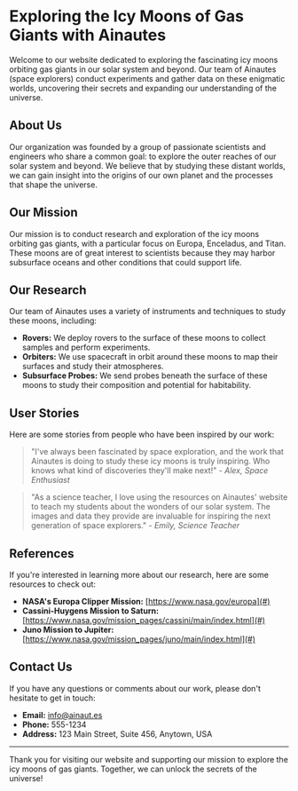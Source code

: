 <!--font:Open Sans-->

# Exploring the Icy Moons of Gas Giants with Ainautes

Welcome to our website dedicated to exploring the fascinating icy moons orbiting gas giants in our solar system and beyond. Our team of Ainautes (space explorers) conduct experiments and gather data on these enigmatic worlds, uncovering their secrets and expanding our understanding of the universe.

## About Us

Our organization was founded by a group of passionate scientists and engineers who share a common goal: to explore the outer reaches of our solar system and beyond. We believe that by studying these distant worlds, we can gain insight into the origins of our own planet and the processes that shape the universe.

## Our Mission

Our mission is to conduct research and exploration of the icy moons orbiting gas giants, with a particular focus on Europa, Enceladus, and Titan. These moons are of great interest to scientists because they may harbor subsurface oceans and other conditions that could support life.

## Our Research

Our team of Ainautes uses a variety of instruments and techniques to study these moons, including:

- **Rovers:** We deploy rovers to the surface of these moons to collect samples and perform experiments.
- **Orbiters:** We use spacecraft in orbit around these moons to map their surfaces and study their atmospheres.
- **Subsurface Probes:** We send probes beneath the surface of these moons to study their composition and potential for habitability.

## User Stories

Here are some stories from people who have been inspired by our work:

> "I've always been fascinated by space exploration, and the work that Ainautes is doing to study these icy moons is truly inspiring. Who knows what kind of discoveries they'll make next!" - _Alex, Space Enthusiast_

> "As a science teacher, I love using the resources on Ainautes' website to teach my students about the wonders of our solar system. The images and data they provide are invaluable for inspiring the next generation of space explorers." - _Emily, Science Teacher_

## References

If you're interested in learning more about our research, here are some resources to check out:

- **NASA's Europa Clipper Mission:** [https://www.nasa.gov/europa](#)
- **Cassini-Huygens Mission to Saturn:** [https://www.nasa.gov/mission_pages/cassini/main/index.html](#)
- **Juno Mission to Jupiter:** [https://www.nasa.gov/mission_pages/juno/main/index.html](#)

## Contact Us

If you have any questions or comments about our work, please don't hesitate to get in touch:

- **Email:** info@ainaut.es
- **Phone:** 555-1234
- **Address:** 123 Main Street, Suite 456, Anytown, USA

---

Thank you for visiting our website and supporting our mission to explore the icy moons of gas giants. Together, we can unlock the secrets of the universe!

<!--

Write me content for website with wallpaper which alt text is:

"A team of Ainautes conducting experiments on a massive, frozen moon orbiting a gas giant planet."

The name/title of the page should not be 1:1 copy of the alt text but rather a real content of the website which is using this wallpaper.

- Use markdown format 
- Start with heading
- Heading should be short and concise
- The content should look like a real website 
- The website should not be about the wallpaper, wallpaper is just a related background
- Heading should be contain work "wallpaper" or "background"
- Include real sections like references, contact, user stories, etc. use things relevant to the page purpose.
- Feel free to use structure like headings, bullets, numbering, blockquotes, paragraphs, horizontal lines, etc.
- You can use formatting like bold or _italic_
- You can include UTF-8 emojis
- Links should be only #hash anchors (and you can refer to the document itself)
- Do not include images


---


# Exploring the Icy Moons of Gas Giants: Ainautes' Wallpaper

Welcome to our website dedicated to exploring the fascinating icy moons orbiting gas giants in our solar system and beyond. Our team of Ainautes (space explorers) conduct experiments and gather data on these enigmatic worlds, uncovering their secrets and expanding our understanding of the universe.

## About Us

Our organization was founded by a group of passionate scientists and engineers who share a common goal: to explore the outer reaches of our solar system and beyond. We believe that by studying these distant worlds, we can gain insight into the origins of our own planet and the processes that shape the universe.

## Our Mission

Our mission is to conduct research and exploration of the icy moons orbiting gas giants, with a particular focus on Europa, Enceladus, and Titan. These moons are of great interest to scientists because they may harbor subsurface oceans and other conditions that could support life.

## Our Research

Our team of Ainautes uses a variety of instruments and techniques to study these moons, including:

- **Rovers:** We deploy rovers to the surface of these moons to collect samples and perform experiments.
- **Orbiters:** We use spacecraft in orbit around these moons to map their surfaces and study their atmospheres.
- **Subsurface Probes:** We send probes beneath the surface of these moons to study their composition and potential for habitability.

## User Stories

Here are some stories from people who have been inspired by our work:

> "I've always been fascinated by space exploration, and the work that Ainautes is doing to study these icy moons is truly inspiring. Who knows what kind of discoveries they'll make next!" - _Alex, Space Enthusiast_

> "As a science teacher, I love using the resources on Ainautes' website to teach my students about the wonders of our solar system. The images and data they provide are invaluable for inspiring the next generation of space explorers." - _Emily, Science Teacher_

## References

If you're interested in learning more about our research, here are some resources to check out:

- **NASA's Europa Clipper Mission:** [https://www.nasa.gov/europa](#)
- **Cassini-Huygens Mission to Saturn:** [https://www.nasa.gov/mission_pages/cassini/main/index.html](#)
- **Juno Mission to Jupiter:** [https://www.nasa.gov/mission_pages/juno/main/index.html](#)

## Contact Us

If you have any questions or comments about our work, please don't hesitate to get in touch:

- **Email:** info@ainaut.es
- **Phone:** 555-1234
- **Address:** 123 Main Street, Suite 456, Anytown, USA

---

Thank you for visiting our website and supporting our mission to explore the icy moons of gas giants. Together, we can unlock the secrets of the universe!


---


Heading should not include word "wallpaper". The website should not be about the wallpaper itself, wallpaper is just a related background, rewrite whole content.


---


# Exploring the Icy Moons of Gas Giants with Ainautes

Welcome to our website dedicated to exploring the fascinating icy moons orbiting gas giants in our solar system and beyond. Our team of Ainautes (space explorers) conduct experiments and gather data on these enigmatic worlds, uncovering their secrets and expanding our understanding of the universe.

## About Us

Our organization was founded by a group of passionate scientists and engineers who share a common goal: to explore the outer reaches of our solar system and beyond. We believe that by studying these distant worlds, we can gain insight into the origins of our own planet and the processes that shape the universe.

## Our Mission

Our mission is to conduct research and exploration of the icy moons orbiting gas giants, with a particular focus on Europa, Enceladus, and Titan. These moons are of great interest to scientists because they may harbor subsurface oceans and other conditions that could support life.

## Our Research

Our team of Ainautes uses a variety of instruments and techniques to study these moons, including:

- **Rovers:** We deploy rovers to the surface of these moons to collect samples and perform experiments.
- **Orbiters:** We use spacecraft in orbit around these moons to map their surfaces and study their atmospheres.
- **Subsurface Probes:** We send probes beneath the surface of these moons to study their composition and potential for habitability.

## User Stories

Here are some stories from people who have been inspired by our work:

> "I've always been fascinated by space exploration, and the work that Ainautes is doing to study these icy moons is truly inspiring. Who knows what kind of discoveries they'll make next!" - _Alex, Space Enthusiast_

> "As a science teacher, I love using the resources on Ainautes' website to teach my students about the wonders of our solar system. The images and data they provide are invaluable for inspiring the next generation of space explorers." - _Emily, Science Teacher_

## References

If you're interested in learning more about our research, here are some resources to check out:

- **NASA's Europa Clipper Mission:** [https://www.nasa.gov/europa](#)
- **Cassini-Huygens Mission to Saturn:** [https://www.nasa.gov/mission_pages/cassini/main/index.html](#)
- **Juno Mission to Jupiter:** [https://www.nasa.gov/mission_pages/juno/main/index.html](#)

## Contact Us

If you have any questions or comments about our work, please don't hesitate to get in touch:

- **Email:** info@ainaut.es
- **Phone:** 555-1234
- **Address:** 123 Main Street, Suite 456, Anytown, USA

---

Thank you for visiting our website and supporting our mission to explore the icy moons of gas giants. Together, we can unlock the secrets of the universe!


---


Write me a Google font which is best fitting for the website.

Pick from the list:
- Orbitron
- Open Sans
- Lato
- Raleway
- Cabin
- IBM Plex Sans
- Montserrat
- Great Vibes
- Alegreya
- Dancing Script
- Inter
- Playfair Display
- Cinzel
- Exo 2
- Poppins
- Futura
- Cinzel Decorative
- Roboto
- Creepster
- Lobster
- Cormorant Garamond
- Barlow Condensed


Write just the font name nothing else.


---


Open Sans

-->
